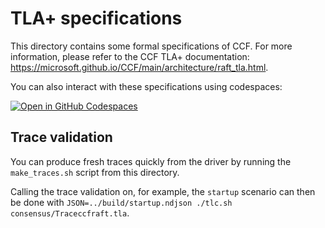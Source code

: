 # TLA+ specifications

This directory contains some formal specifications of CCF. For more information, please refer to the CCF TLA+ documentation: https://microsoft.github.io/CCF/main/architecture/raft_tla.html.

You can also interact with these specifications using codespaces:

[![Open in GitHub Codespaces](https://github.com/codespaces/badge.svg)](https://github.com/codespaces/new?hide_repo_select=true&ref=main&repo=180112558&machine=xLargePremiumLinux&devcontainer_path=.devcontainer%2Ftlaplus%2Fdevcontainer.json&location=WestEurope)

## Trace validation

You can produce fresh traces quickly from the driver by running the `make_traces.sh` script from this directory.

Calling the trace validation on, for example, the `startup` scenario can then be done with `JSON=../build/startup.ndjson ./tlc.sh consensus/Traceccfraft.tla`.
